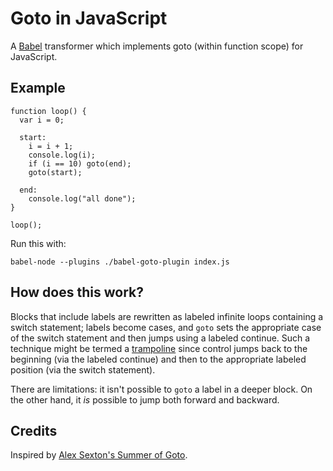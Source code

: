# Goto in JavaScript

A [Babel](https://babeljs.io/) transformer which implements goto (within function scope) for JavaScript.

## Example

```
function loop() {
  var i = 0;
  
  start:
    i = i + 1;
    console.log(i);
    if (i == 10) goto(end);
    goto(start);
    
  end:
    console.log("all done");
}

loop();
```

Run this with:
```
babel-node --plugins ./babel-goto-plugin index.js
```

## How does this work?

Blocks that include labels are rewritten as labeled infinite loops
containing a switch statement; labels become cases, and `goto` sets
the appropriate case of the switch statement and then jumps using a
labeled continue.  Such a technique might be termed a
[trampoline](https://en.wikipedia.org/wiki/Trampoline_(computing))
since control jumps back to the beginning (via the labeled continue)
and then to the appropriate labeled position (via the switch
statement).

There are limitations: it isn't possible to `goto` a label in a deeper
block.  On the other hand, it *is* possible to jump both forward and
backward.

## Credits

Inspired by [Alex Sexton's Summer of Goto](https://alexsexton.com/blog/2009/07/goto-dot-js/).
